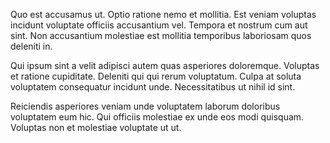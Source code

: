 Quo est accusamus ut. Optio ratione nemo et mollitia. Est veniam voluptas incidunt voluptate officiis accusantium vel. Tempora et nostrum cum aut sint. Non accusantium molestiae est mollitia temporibus laboriosam quos deleniti in.
 Qui ipsum sint a velit adipisci autem quas asperiores doloremque. Voluptas et ratione cupiditate. Deleniti qui qui rerum voluptatum. Culpa at soluta voluptatem consequatur incidunt unde. Necessitatibus ut nihil id sint.
 Reiciendis asperiores veniam unde voluptatem laborum doloribus voluptatem eum hic. Qui officiis molestiae ex unde eos modi quisquam. Voluptas non et molestiae voluptate ut ut.